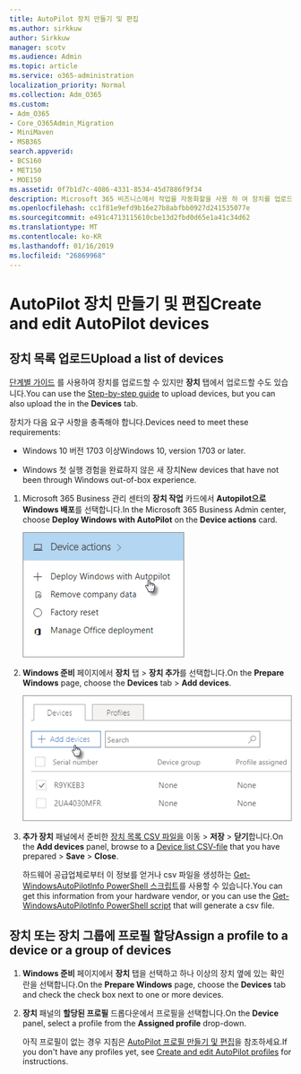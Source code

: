 ```yaml
---
title: AutoPilot 장치 만들기 및 편집
ms.author: sirkkuw
author: Sirkkuw
manager: scotv
ms.audience: Admin
ms.topic: article
ms.service: o365-administration
localization_priority: Normal
ms.collection: Adm_O365
ms.custom:
- Adm_O365
- Core_O365Admin_Migration
- MiniMaven
- MSB365
search.appverid:
- BCS160
- MET150
- MOE150
ms.assetid: 0f7b1d7c-4086-4331-8534-45d7886f9f34
description: Microsoft 365 비즈니스에서 작업을 자동화할을 사용 하 여 장치를 업로드 하는 방법에 알아봅니다. 장치 또는 장치 그룹에는 프로필을 할당할 수 있습니다.
ms.openlocfilehash: cc1f81e9efd9b16e27b8abfbb0927d241535077e
ms.sourcegitcommit: e491c4713115610cbe13d2fbd0d65e1a41c34d62
ms.translationtype: MT
ms.contentlocale: ko-KR
ms.lasthandoff: 01/16/2019
ms.locfileid: "26869968"
---
```

# <a name="create-and-edit-autopilot-devices"></a><span data-ttu-id="75a26-104">AutoPilot 장치 만들기 및 편집</span><span class="sxs-lookup"><span data-stu-id="75a26-104">Create and edit AutoPilot devices</span></span>

## <a name="upload-a-list-of-devices"></a><span data-ttu-id="75a26-105">장치 목록 업로드</span><span class="sxs-lookup"><span data-stu-id="75a26-105">Upload a list of devices</span></span>

<span data-ttu-id="75a26-106">[단계별 가이드](add-autopilot-devices-and-profile.md) 를 사용하여 장치를 업로드할 수 있지만 **장치** 탭에서 업로드할 수도 있습니다.</span><span class="sxs-lookup"><span data-stu-id="75a26-106">You can use the [Step-by-step guide](add-autopilot-devices-and-profile.md) to upload devices, but you can also upload the in the **Devices** tab.</span></span> 
  
<span data-ttu-id="75a26-107">장치가 다음 요구 사항을 충족해야 합니다.</span><span class="sxs-lookup"><span data-stu-id="75a26-107">Devices need to meet these requirements:</span></span>
  
- <span data-ttu-id="75a26-108">Windows 10 버전 1703 이상</span><span class="sxs-lookup"><span data-stu-id="75a26-108">Windows 10, version 1703 or later.</span></span>
    
- <span data-ttu-id="75a26-109">Windows 첫 실행 경험을 완료하지 않은 새 장치</span><span class="sxs-lookup"><span data-stu-id="75a26-109">New devices that have not been through Windows out-of-box experience.</span></span>
    
1. <span data-ttu-id="75a26-110">Microsoft 365 Business 관리 센터의 **장치 작업** 카드에서 **Autopilot으로 Windows 배포**를 선택합니다.</span><span class="sxs-lookup"><span data-stu-id="75a26-110">In the Microsoft 365 Business Admin center, choose **Deploy Windows with AutoPilot** on the **Device actions** card.</span></span> 
    
    ![On the Device actions card, choose Deploy Windows with Autopilot.](media/160d5c2a-11a8-48f9-a8aa-70f084b85448.png)
  
2. <span data-ttu-id="75a26-112">**Windows 준비** 페이지에서 **장치** 탭 \> **장치 추가**를 선택합니다.</span><span class="sxs-lookup"><span data-stu-id="75a26-112">On the **Prepare Windows** page, choose the **Devices** tab \> **Add devices**.</span></span>
    
    ![In the Devices tab, choose Add devices.](media/6ba81e22-c873-40ad-8a72-ce64d15ea6ba.png)
  
3. <span data-ttu-id="75a26-114">**추가 장치** 패널에서 준비한 [장치 목록 CSV 파일을](https://support.office.com/article/932e3676-2491-49f0-9177-d893d2f5276e) 이동 \> **저장** \> **닫기**합니다.</span><span class="sxs-lookup"><span data-stu-id="75a26-114">On the **Add devices** panel, browse to a [Device list CSV-file](https://support.office.com/article/932e3676-2491-49f0-9177-d893d2f5276e) that you have prepared \> **Save** \> **Close**.</span></span>
    
    <span data-ttu-id="75a26-115">하드웨어 공급업체로부터 이 정보를 얻거나 csv 파일을 생성하는 [Get-WindowsAutoPilotInfo PowerShell 스크립트](https://www.powershellgallery.com/packages/Get-WindowsAutoPilotInfo)를 사용할 수 있습니다.</span><span class="sxs-lookup"><span data-stu-id="75a26-115">You can get this information from your hardware vendor, or you can use the [Get-WindowsAutoPilotInfo PowerShell script](https://www.powershellgallery.com/packages/Get-WindowsAutoPilotInfo) that will generate a csv file.</span></span> 
    
## <a name="assign-a-profile-to-a-device-or-a-group-of-devices"></a><span data-ttu-id="75a26-116">장치 또는 장치 그룹에 프로필 할당</span><span class="sxs-lookup"><span data-stu-id="75a26-116">Assign a profile to a device or a group of devices</span></span>

1. <span data-ttu-id="75a26-117">**Windows 준비** 페이지에서 **장치** 탭을 선택하고 하나 이상의 장치 옆에 있는 확인란을 선택합니다.</span><span class="sxs-lookup"><span data-stu-id="75a26-117">On the **Prepare Windows** page, choose the **Devices** tab and check the check box next to one or more devices.</span></span> 
    
2. <span data-ttu-id="75a26-118">**장치** 패널의 **할당된 프로필** 드롭다운에서 프로필을 선택합니다.</span><span class="sxs-lookup"><span data-stu-id="75a26-118">On the **Device** panel, select a profile from the **Assigned profile** drop-down.</span></span> 
    
    <span data-ttu-id="75a26-119">아직 프로필이 없는 경우 지침은 [AutoPilot 프로필 만들기 및 편집](create-and-edit-autopilot-profiles.md)을 참조하세요.</span><span class="sxs-lookup"><span data-stu-id="75a26-119">If you don't have any profiles yet, see [Create and edit AutoPilot profiles](create-and-edit-autopilot-profiles.md) for instructions.</span></span> 
    
